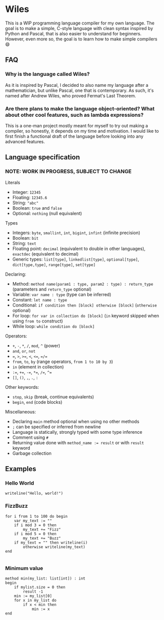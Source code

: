# Wiles

This is a WIP programming language compiler for my own language. The goal is to make a simple, C-style language with clean syntax inspired by Python and Pascal, that is also easier to understand for beginners. However, even more so, the goal is to learn how to make simple compilers 😄

## FAQ
### Why is the language called Wiles?
As it is inspired by Pascal, I decided to also name my language after a mathematician, but unlike Pascal, one that is contemporary. As such, it's named after Andrew Wiles, who proved Fermat's Last Theorem.

### Are there plans to make the language object-oriented? What about other cool features, such as lambda expressions?
This is a one-man project mostly meant for myself to try out making a compiler, so honestly, it depends on my time and motivation. I would like to first finish a functional draft of the language before looking into any advanced features.

## Language specification
### NOTE: WORK IN PROGRESS, SUBJECT TO CHANGE

Literals

- Integer: `12345`
- Floating: `12345.6`
- String: `"abc"`
- Boolean: `true` and `false`
- Optional: `nothing` (null equivalent)

Types
- Integers: `byte`, `smallint`, `int`, `bigint`, `infint` (infinite precision)
- Boolean: `bit`
- String: `text`
- Floating point: `decimal` (equivalent to double in other languages), `exactdec` (equivalent to decimal)
- Generic types: `list[type]`, `linkedlist[type]`, `optional[type]`, `dict[type,type]`, `range[type]`, `set[type]`

Declaring:
- Method: `method name(param1 : type, param2 : type) : return_type` (parameters and `return_type` optional)
- Variable: `var name : type` (type can be inferred)
- Constant: `let name : type`
- Conditional: `if condition then [block] otherwise [block]` (`otherwise` optional)
- For loop: `for var in collection do [block]` (`in` keyword skipped when using `from to` construct)
- While loop: `while condition do [block]`

Operators:
- `+`, `-`, `*`, `/`, `mod`, `^` (power)
- `and`, `or`, `not`
- `=`, `>`, `>=`, `<`, `<=`, `=/=`
- `from`, `to`, `by` (range operators, `from 1 to 10 by 3`)
- `in` (element in collection)
- `:=`, `+=`, `-=`, `*=`, `/=`, `^=`
- `[]`, `()`, `,`, `.`, `:`

Other keywords:
- `stop`, `skip` (break, continue equivalents)
- `begin`, `end` (code blocks)

Miscellaneous:
- Declaring `main` method optional when using no other methods
- `;` can be specified or inferred from newline
- Language is statically, strongly typed with some type inference
- Comment using `#`
- Returning value done with `method_name := result` or with `result` keyword
- Garbage collection

## Examples
### Hello World
```
writeline("Hello, world!")
```
### FizzBuzz
```
for i from 1 to 100 do begin
    var my_text := ""
    if i mod 3 = 0 then
        my_text += "Fizz"
    if i mod 5 = 0 then
        my_text += "Buzz"
    if my_text = "" then writeline(i)
        otherwise writeline(my_text)
end
    
```
### Minimum value

```
method min(my_list: list[int]) : int
begin
    if mylist.size = 0 then
        result -1
    min := my_list[0]
    for x in my_list do
        if x < min then
            min := x
end

```
